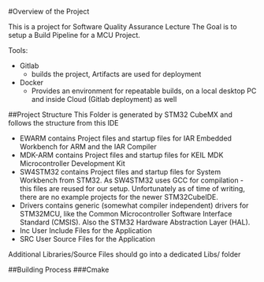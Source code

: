 #Overview of the Project

This is a project for Software Quality Assurance Lecture
The Goal is to setup a Build Pipeline for a MCU Project.

Tools: 
- Gitlab
    - builds the project, Artifacts are used for deployment
- Docker 
    - Provides an environment for repeatable builds, on a local desktop PC and inside Cloud (Gitlab deployment) as well

##Project Structure
This Folder is generated by STM32 CubeMX and follows the structure from this IDE
- EWARM
contains Project files and startup files for IAR Embedded Workbench for ARM and the IAR Compiler
- MDK-ARM
contains Project files and startup files for KEIL MDK Microcontroller Development Kit
- SW4STM32
contains Project files and startup files for System Workbench from STM32. As SW4STM32 uses GCC for compilation - this files are reused for our setup. Unfortunately as of time of writing, there are no example projects for the newer STM32CubeIDE.
- Drivers
contains generic (somewhat compiler independent) drivers for STM32MCU, like the Common Microcontroller Software Interface Standard (CMSIS). Also the STM32 Hardware Abstraction Layer (HAL).
- Inc
User Include Files for the Application
- SRC 
User Source Files for the Application

Additional Libraries/Source Files should go into a dedicated Libs/ folder

##Building Process
###Cmake

